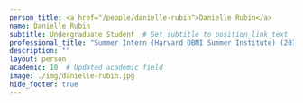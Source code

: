 ```yaml
---
person_title: <a href="/people/danielle-rubin">Danielle Rubin</a>
name: Danielle Rubin
subtitle: Undergraduate Student  # Set subtitle to position_link_text
professional_title: "Summer Intern (Harvard DBMI Summer Institute) (2017), Undergraduate student at the University of Chicago, Biology"
description: ""
layout: person
academic: 10  # Updated academic field
image: ./img/danielle-rubin.jpg
hide_footer: true
---
```

